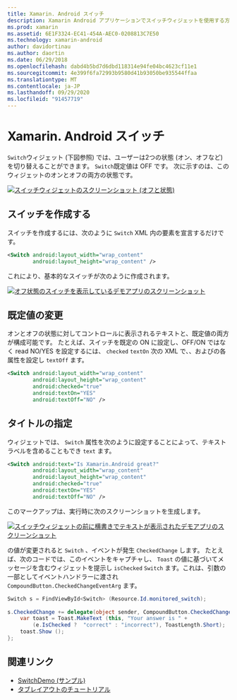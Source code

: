 ```yaml
---
title: Xamarin. Android スイッチ
description: Xamarin Android アプリケーションでスイッチウィジェットを使用する方法
ms.prod: xamarin
ms.assetid: 6E1F3324-EC41-454A-AEC0-0208813C7E50
ms.technology: xamarin-android
author: davidortinau
ms.author: daortin
ms.date: 06/29/2018
ms.openlocfilehash: dabd4b5bd7d6dbd118314e94fe04bc4623cf11e1
ms.sourcegitcommit: 4e399f6fa72993b9580d41b93050be935544ffaa
ms.translationtype: MT
ms.contentlocale: ja-JP
ms.lasthandoff: 09/29/2020
ms.locfileid: "91457719"
---
```

# <a name="xamarinandroid-switch"></a>Xamarin. Android スイッチ

`Switch`ウィジェット (下図参照) では、ユーザーは2つの状態 (オン、オフなど) を切り替えることができます。 `Switch`既定値は OFF です。 次に示すのは、このウィジェットのオンとオフの両方の状態です。

[![スイッチウィジェットのスクリーンショット (オフと状態)](switch-images/16-switch-onoff.png)](switch-images/16-switch-onoff.png#lightbox)

## <a name="creating-a-switch"></a>スイッチを作成する

スイッチを作成するには、次のように `Switch` XML 内の要素を宣言するだけです。

```xml
<Switch android:layout_width="wrap_content"
        android:layout_height="wrap_content" />
```

これにより、基本的なスイッチが次のように作成されます。

[![オフ状態のスイッチを表示しているデモアプリのスクリーンショット](switch-images/07-switch.png)](switch-images/07-switch.png#lightbox)

## <a name="changing-default-values"></a>既定値の変更

オンとオフの状態に対してコントロールに表示されるテキストと、既定値の両方が構成可能です。 たとえば、スイッチを既定の ON に設定し、OFF/ON ではなく read NO/YES を設定するには、 `checked` `textOn` 次の XML で、、およびの各属性を設定し `textOff` ます。

```xml
<Switch android:layout_width="wrap_content"
        android:layout_height="wrap_content"
        android:checked="true"
        android:textOn="YES"
        android:textOff="NO" />
```

## <a name="providing-a-title"></a>タイトルの指定

ウィジェットでは、 `Switch` 属性を次のように設定することによって、テキストラベルを含めることもでき `text` ます。

```xml
<Switch android:text="Is Xamarin.Android great?"
        android:layout_width="wrap_content"
        android:layout_height="wrap_content"
        android:checked="true"
        android:textOn="YES"
        android:textOff="NO" />
```

このマークアップは、実行時に次のスクリーンショットを生成します。

[![スイッチウィジェットの前に横書きでテキストが表示されたデモアプリのスクリーンショット](switch-images/08-switch.png)](switch-images/08-switch.png#lightbox)

の値が変更されると `Switch` 、イベントが発生 `CheckedChange` します。
たとえば、次のコードでは、このイベントをキャプチャし、 `Toast` の値に基づいてメッセージを含むウィジェットを提示し `isChecked` `Switch` ます。これは、引数の一部としてイベントハンドラーに渡され `CompoundButton.CheckedChangeEventArg` ます。

```csharp
Switch s = FindViewById<Switch> (Resource.Id.monitored_switch);
           
s.CheckedChange += delegate(object sender, CompoundButton.CheckedChangeEventArgs e) {
    var toast = Toast.MakeText (this, "Your answer is " +
        (e.IsChecked ?  "correct" : "incorrect"), ToastLength.Short);
    toast.Show ();
};
```

## <a name="related-links"></a>関連リンク

- [SwitchDemo (サンプル)](/samples/xamarin/monodroid-samples/switchdemo)
- [タブレイアウトのチュートリアル](~/android/user-interface/layouts/tab-layout/index.md)